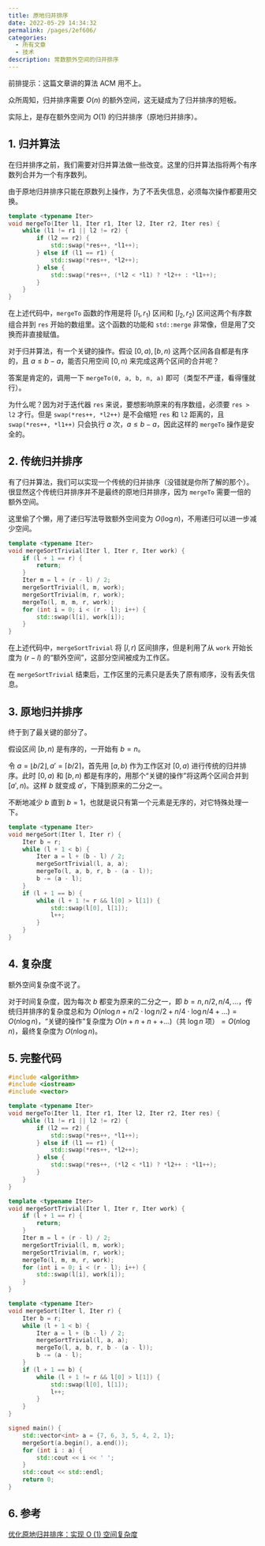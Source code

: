 ```yaml
---
title: 原地归并排序
date: 2022-05-29 14:34:32
permalink: /pages/2ef606/
categories:
  - 所有文章
  - 技术
description: 常数额外空间的归并排序
---
```


前排提示：这篇文章讲的算法 ACM 用不上。

众所周知，归并排序需要 $O(n)$ 的额外空间，这无疑成为了归并排序的短板。

实际上，是存在额外空间为 $O(1)$ 的归并排序（原地归并排序）。

## 1. 归并算法

在归并排序之前，我们需要对归并算法做一些改变。这里的归并算法指将两个有序数列合并为一个有序数列。

由于原地归并排序只能在原数列上操作，为了不丢失信息，必须每次操作都要用交换。

```cpp
template <typename Iter>
void mergeTo(Iter l1, Iter r1, Iter l2, Iter r2, Iter res) {
    while (l1 != r1 || l2 != r2) {
        if (l2 == r2) {
            std::swap(*res++, *l1++);
        } else if (l1 == r1) {
            std::swap(*res++, *l2++);
        } else {
            std::swap(*res++, (*l2 < *l1) ? *l2++ : *l1++);
        }
    }
}
```

在上述代码中，`mergeTo` 函数的作用是将 $[l_1,r_1)$ 区间和 $[l_2,r_2)$ 区间这两个有序数组合并到 `res` 开始的数组里。这个函数的功能和 `std::merge` 非常像，但是用了交换而非直接赋值。

对于归并算法，有一个关键的操作。假设 $[0,a),[b,n)$ 这两个区间各自都是有序的，且 $a\le b-a$，能否只用空间 $[0,n)$ 来完成这两个区间的合并呢？

答案是肯定的，调用一下 `mergeTo(0, a, b, n, a)` 即可（类型不严谨，看得懂就行）。

为什么呢？因为对于迭代器 `res` 来说，要想影响原来的有序数组，必须要 `res > l2` 才行。但是 `swap(*res++, *l2++)` 是不会缩短 `res` 和 `l2` 距离的，且 `swap(*res++, *l1++)` 只会执行 $a$ 次，$a \le b-a$，因此这样的 `mergeTo` 操作是安全的。

## 2. 传统归并排序

有了归并算法，我们可以实现一个传统的归并排序（没错就是你所了解的那个）。很显然这个传统归并排序并不是最终的原地归并排序，因为 `mergeTo` 需要一倍的额外空间。

这里偷了个懒，用了递归写法导致额外空间变为 $O(\log n)$，不用递归可以进一步减少空间。

```cpp
template <typename Iter>
void mergeSortTrivial(Iter l, Iter r, Iter work) {
    if (l + 1 == r) {
        return;
    }
    Iter m = l + (r - l) / 2;
    mergeSortTrivial(l, m, work);
    mergeSortTrivial(m, r, work);
    mergeTo(l, m, m, r, work);
    for (int i = 0; i < (r - l); i++) {
        std::swap(l[i], work[i]);
    }
}
```

在上述代码中，`mergeSortTrivial` 将 $[l,r)$ 区间排序，但是利用了从 `work` 开始长度为 $(r-l)$ 的“额外空间”，这部分空间被成为工作区。

在 `mergeSortTrivial` 结束后，工作区里的元素只是丢失了原有顺序，没有丢失信息。

## 3. 原地归并排序

终于到了最关键的部分了。

假设区间 $[b,n)$ 是有序的，一开始有 $b = n$。

令 $a=\lfloor b/2\rfloor,a'=\lceil b/2\rceil$，首先用 $[a,b)$ 作为工作区对 $[0,a)$ 进行传统的归并排序。此时 $[0,a)$ 和 $[b,n)$ 都是有序的，用那个“关键的操作”将这两个区间合并到 $[a',n)$。这样 $b$ 就变成 $a'$，下降到原来的二分之一。

不断地减少 $b$ 直到 $b = 1$，也就是说只有第一个元素是无序的，对它特殊处理一下。

```cpp
template <typename Iter>
void mergeSort(Iter l, Iter r) {
    Iter b = r;
    while (l + 1 < b) {
        Iter a = l + (b - l) / 2;
        mergeSortTrivial(l, a, a);
        mergeTo(l, a, b, r, b - (a - l));
        b -= (a - l);
    }
    if (l + 1 == b) {
        while (l + 1 != r && l[0] > l[1]) {
            std::swap(l[0], l[1]);
            l++;
        }
    }
}
```

## 4. 复杂度

额外空间复杂度不说了。

对于时间复杂度，因为每次 $b$ 都变为原来的二分之一，即 $b=n,n/2,n/4,\ldots$，传统归并排序的复杂度总和为 $O(n\log n+n/2\cdot\log n/2+n/4\cdot\log n/4+\ldots)=O(n\log n)$，“关键的操作”复杂度为 $O(n+n+n++\ldots)$（共 $\log n$ 项）$=O(n\log n)$，最终复杂度为 $O(n\log n)$。

## 5. 完整代码

```cpp
#include <algorithm>
#include <iostream>
#include <vector>

template <typename Iter>
void mergeTo(Iter l1, Iter r1, Iter l2, Iter r2, Iter res) {
    while (l1 != r1 || l2 != r2) {
        if (l2 == r2) {
            std::swap(*res++, *l1++);
        } else if (l1 == r1) {
            std::swap(*res++, *l2++);
        } else {
            std::swap(*res++, (*l2 < *l1) ? *l2++ : *l1++);
        }
    }
}

template <typename Iter>
void mergeSortTrivial(Iter l, Iter r, Iter work) {
    if (l + 1 == r) {
        return;
    }
    Iter m = l + (r - l) / 2;
    mergeSortTrivial(l, m, work);
    mergeSortTrivial(m, r, work);
    mergeTo(l, m, m, r, work);
    for (int i = 0; i < (r - l); i++) {
        std::swap(l[i], work[i]);
    }
}

template <typename Iter>
void mergeSort(Iter l, Iter r) {
    Iter b = r;
    while (l + 1 < b) {
        Iter a = l + (b - l) / 2;
        mergeSortTrivial(l, a, a);
        mergeTo(l, a, b, r, b - (a - l));
        b -= (a - l);
    }
    if (l + 1 == b) {
        while (l + 1 != r && l[0] > l[1]) {
            std::swap(l[0], l[1]);
            l++;
        }
    }
}

signed main() {
    std::vector<int> a = {7, 6, 3, 5, 4, 2, 1};
    mergeSort(a.begin(), a.end());
    for (int i : a) {
        std::cout << i << ' ';
    }
    std::cout << std::endl;
    return 0;
}
```

## 6. 参考

[优化原地归并排序：实现 O (1) 空间复杂度](https://www.less-bug.com/posts/optimization-in-situ-merge-sort-o-1-the-space-complexity/)
